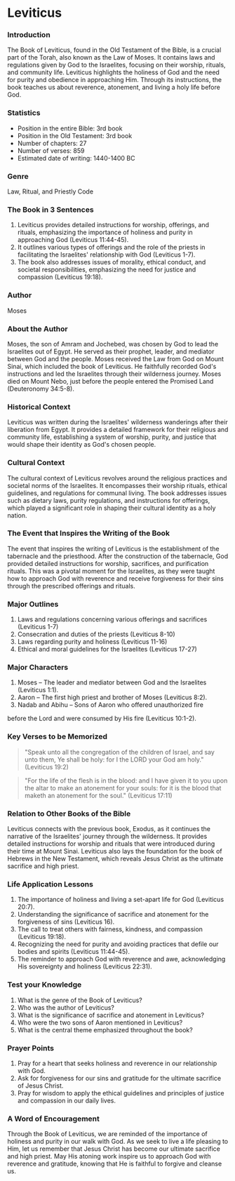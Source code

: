 # Leviticus

### Introduction

The Book of Leviticus, found in the Old Testament of the Bible, is a crucial part of the Torah, also known as the Law of Moses. It contains laws and regulations given by God to the Israelites, focusing on their worship, rituals, and community life. Leviticus highlights the holiness of God and the need for purity and obedience in approaching Him. Through its instructions, the book teaches us about reverence, atonement, and living a holy life before God.

### Statistics

* Position in the entire Bible: 3rd book
* Position in the Old Testament: 3rd book
* Number of chapters: 27
* Number of verses: 859
* Estimated date of writing: 1440-1400 BC

### Genre

Law, Ritual, and Priestly Code

### The Book in 3 Sentences

1. Leviticus provides detailed instructions for worship, offerings, and rituals, emphasizing the importance of holiness and purity in approaching God (Leviticus 11:44-45).
2. It outlines various types of offerings and the role of the priests in facilitating the Israelites' relationship with God (Leviticus 1-7).
3. The book also addresses issues of morality, ethical conduct, and societal responsibilities, emphasizing the need for justice and compassion (Leviticus 19:18).

### Author

Moses

### About the Author

Moses, the son of Amram and Jochebed, was chosen by God to lead the Israelites out of Egypt. He served as their prophet, leader, and mediator between God and the people. Moses received the Law from God on Mount Sinai, which included the book of Leviticus. He faithfully recorded God's instructions and led the Israelites through their wilderness journey. Moses died on Mount Nebo, just before the people entered the Promised Land (Deuteronomy 34:5-8).

### Historical Context

Leviticus was written during the Israelites' wilderness wanderings after their liberation from Egypt. It provides a detailed framework for their religious and community life, establishing a system of worship, purity, and justice that would shape their identity as God's chosen people.

### Cultural Context

The cultural context of Leviticus revolves around the religious practices and societal norms of the Israelites. It encompasses their worship rituals, ethical guidelines, and regulations for communal living. The book addresses issues such as dietary laws, purity regulations, and instructions for offerings, which played a significant role in shaping their cultural identity as a holy nation.

### The Event that Inspires the Writing of the Book

The event that inspires the writing of Leviticus is the establishment of the tabernacle and the priesthood. After the construction of the tabernacle, God provided detailed instructions for worship, sacrifices, and purification rituals. This was a pivotal moment for the Israelites, as they were taught how to approach God with reverence and receive forgiveness for their sins through the prescribed offerings and rituals.

### Major Outlines

1. Laws and regulations concerning various offerings and sacrifices (Leviticus 1-7)
2. Consecration and duties of the priests (Leviticus 8-10)
3. Laws regarding purity and holiness (Leviticus 11-16)
4. Ethical and moral guidelines for the Israelites (Leviticus 17-27)

### Major Characters

1. Moses – The leader and mediator between God and the Israelites (Leviticus 1:1).
2. Aaron – The first high priest and brother of Moses (Leviticus 8:2).
3. Nadab and Abihu – Sons of Aaron who offered unauthorized fire

before the Lord and were consumed by His fire (Leviticus 10:1-2).

### Key Verses to be Memorized

> "Speak unto all the congregation of the children of Israel, and say unto them, Ye shall be holy: for I the LORD your God am holy." (Leviticus 19:2)

> "For the life of the flesh is in the blood: and I have given it to you upon the altar to make an atonement for your souls: for it is the blood that maketh an atonement for the soul." (Leviticus 17:11)

### Relation to Other Books of the Bible

Leviticus connects with the previous book, Exodus, as it continues the narrative of the Israelites' journey through the wilderness. It provides detailed instructions for worship and rituals that were introduced during their time at Mount Sinai. Leviticus also lays the foundation for the book of Hebrews in the New Testament, which reveals Jesus Christ as the ultimate sacrifice and high priest.

### Life Application Lessons

1. The importance of holiness and living a set-apart life for God (Leviticus 20:7).
2. Understanding the significance of sacrifice and atonement for the forgiveness of sins (Leviticus 16).
3. The call to treat others with fairness, kindness, and compassion (Leviticus 19:18).
4. Recognizing the need for purity and avoiding practices that defile our bodies and spirits (Leviticus 11:44-45).
5. The reminder to approach God with reverence and awe, acknowledging His sovereignty and holiness (Leviticus 22:31).

### Test your Knowledge

1. What is the genre of the Book of Leviticus?
2. Who was the author of Leviticus?
3. What is the significance of sacrifice and atonement in Leviticus?
4. Who were the two sons of Aaron mentioned in Leviticus?
5. What is the central theme emphasized throughout the book?

### Prayer Points

1. Pray for a heart that seeks holiness and reverence in our relationship with God.
2. Ask for forgiveness for our sins and gratitude for the ultimate sacrifice of Jesus Christ.
3. Pray for wisdom to apply the ethical guidelines and principles of justice and compassion in our daily lives.

### A Word of Encouragement

Through the Book of Leviticus, we are reminded of the importance of holiness and purity in our walk with God. As we seek to live a life pleasing to Him, let us remember that Jesus Christ has become our ultimate sacrifice and high priest. May His atoning work inspire us to approach God with reverence and gratitude, knowing that He is faithful to forgive and cleanse us.
